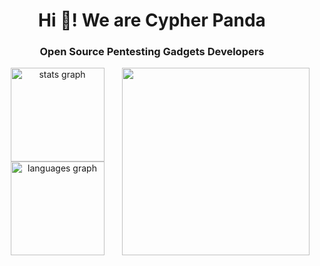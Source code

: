 <h1 align="center">Hi 👋! We are Cypher Panda</h1>

<h3 align="center">Open Source Pentesting Gadgets Developers</h3>
<img align="right" height="300" src="https://avatars.githubusercontent.com/u/180070439?v=4"  />



<div align="center">
  <img src="https://github-readme-stats.vercel.app/api?username=Cypher-Panda&hide_title=false&hide_rank=false&show_icons=true&include_all_commits=true&count_private=true&disable_animations=false&theme=dracula&locale=en&hide_border=false" height="150" alt="stats graph"  />
  <img src="https://github-readme-stats.vercel.app/api/top-langs?username=Cypher-Panda&locale=en&hide_title=false&layout=compact&card_width=320&langs_count=5&theme=dracula&hide_border=false" height="150" alt="languages graph"  />
</div>

